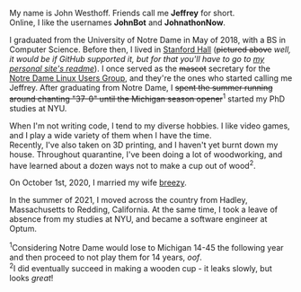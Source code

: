 My name is John Westhoff. Friends call me **Jeffrey** for short.  
Online, I like the usernames **JohnBot** and **JohnathonNow**.  
  
I graduated from the University of Notre Dame in May of 2018, with a BS in Computer Science. Before then,
I lived in [Stanford Hall](http://www3.nd.edu/~stanford/) (<s>pictured above</s><i> well, it would be if GitHub supported it, but for that you'll have to go to <a href="https://www.johnwesthoff.com/about/">my personal site's readme</a></i>).
I once served as the <s>mascot</s> secretary for the 
[Notre Dame Linux Users Group](http://ndlug.org/), and they're
the ones who started calling me Jeffrey. After graduating from Notre Dame,
I <s>spent the summer running around chanting "37-0" until the Michigan season opener</s><sup>1</sup> started
my PhD studies at NYU.

When I'm not writing code, I tend to my diverse hobbies. I like video games,
and I play a wide variety of them when I have the time.  
Recently, I've also taken on 3D printing, and I
haven't yet burnt down my house. Throughout quarantine, I've been doing a lot
of woodworking, and have learned about a dozen ways not to make a cup out
of wood<sup>2</sup>. 

On October 1st, 2020, I married my wife [breezy](http://bashfulbytes.com/). 

In the summer of 2021, I moved across the country from Hadley, Massachusetts to Redding, California.
At the same time, I took a leave of absence from my studies at NYU, and became a software engineer at Optum.

<sup>1</sup>Considering Notre Dame would lose to Michigan 14-45 the following year and then proceed to not play them for 14 years, *oof*.  
<sup>2</sup>I did eventually succeed in making a wooden cup - it leaks slowly, but looks *great*!
